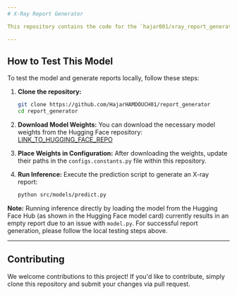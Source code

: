 ```yaml
---
# X-Ray Report Generator

This repository contains the code for the `hajar001/xray_report_generator` model, which is designed to generate medical reports from X-ray images.

---
```


## How to Test This Model

To test the model and generate reports locally, follow these steps:

1.  **Clone the repository:**
    ```bash
    git clone https://github.com/HajarHAMDOUCH01/report_generator
    cd report_generator 
    ```

2.  **Download Model Weights:**
    You can download the necessary model weights from the Hugging Face repository: [LINK_TO_HUGGING_FACE_REPO](https://huggingface.co/hajar001/xray_report_generator)

3.  **Place Weights in Configuration:**
    After downloading the weights, update their paths in the `configs.constants.py` file within this repository.

4.  **Run Inference:**
    Execute the prediction script to generate an X-ray report:
    ```bash
    python src/models/predict.py
    ```

**Note:** Running inference directly by loading the model from the Hugging Face Hub (as shown in the Hugging Face model card) currently results in an empty report due to an issue with `model.py`. For successful report generation, please follow the local testing steps above.

---

## Contributing

We welcome contributions to this project! If you'd like to contribute, simply clone this repository and submit your changes via pull request.

